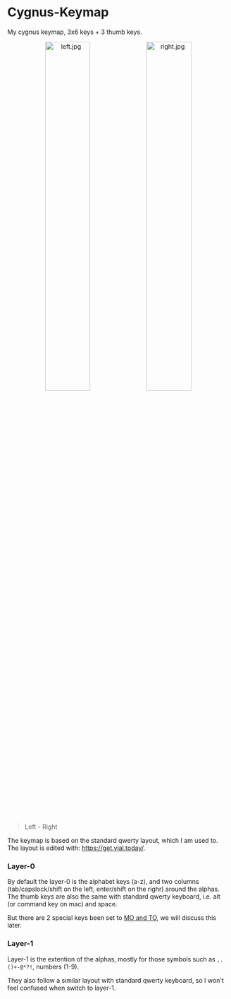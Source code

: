# Cygnus-Keymap

My cygnus keymap, 3x6 keys + 3 thumb keys.

<p align="center">
  <img
    alt="left.jpg"
src="https://github.com/user-attachments/assets/77818f71-ea55-4e1b-a305-c8182c44927f"
    width="45%"
  />
  <img
    alt="right.jpg"
src="https://github.com/user-attachments/assets/62fb9ab4-f29f-4834-9fdf-3b0d631bacac"
    width="45%"
  />
</p>

> Left - Right

The keymap is based on the standard qwerty layout, which I am used to. The layout is edited with: <https://get.vial.today/>.

### Layer-0

By default the layer-0 is the alphabet keys (a-z), and two columns (tab/capslock/shift on the left, enter/shift on the righr) around the alphas. The thumb keys are also the same with standard qwerty keyboard, i.e. alt (or command key on mac) and space.

But there are 2 special keys been set to [MO and TO](https://get.vial.today/manual/layers.html#moving-between-layers), we will discuss this later.

### Layer-1

Layer-1 is the extention of the alphas, mostly for those symbols such as `,.()+-@*?!`, numbers (1-9).

They also follow a similar layout with standard qwerty keyboard, so I won't feel confused when switch to layer-1.
